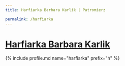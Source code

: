 ```yaml
---
title: Harfiarka Barbara Karlik | Patromierz

permalink: /harfiarka
---
```


# [Harfiarka Barbara Karlik](https://patronite.pl/harfiarka)

{% include profile.md name="harfiarka" prefix="h" %}
